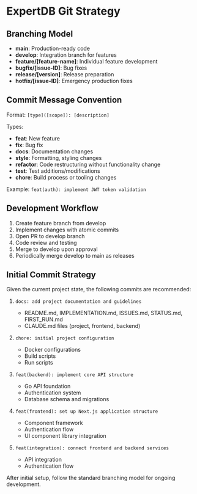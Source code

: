 # ExpertDB Git Strategy

## Branching Model
- **main**: Production-ready code
- **develop**: Integration branch for features
- **feature/[feature-name]**: Individual feature development
- **bugfix/[issue-ID]**: Bug fixes
- **release/[version]**: Release preparation
- **hotfix/[issue-ID]**: Emergency production fixes

## Commit Message Convention
Format: `[type]([scope]): [description]`

Types:
- **feat**: New feature
- **fix**: Bug fix
- **docs**: Documentation changes
- **style**: Formatting, styling changes
- **refactor**: Code restructuring without functionality change
- **test**: Test additions/modifications
- **chore**: Build process or tooling changes

Example: `feat(auth): implement JWT token validation`

## Development Workflow
1. Create feature branch from develop
2. Implement changes with atomic commits
3. Open PR to develop branch
4. Code review and testing
5. Merge to develop upon approval
6. Periodically merge develop to main as releases

## Initial Commit Strategy
Given the current project state, the following commits are recommended:

1. `docs: add project documentation and guidelines`
   - README.md, IMPLEMENTATION.md, ISSUES.md, STATUS.md, FIRST_RUN.md
   - CLAUDE.md files (project, frontend, backend)

2. `chore: initial project configuration`
   - Docker configurations
   - Build scripts
   - Run scripts

3. `feat(backend): implement core API structure`
   - Go API foundation
   - Authentication system
   - Database schema and migrations

4. `feat(frontend): set up Next.js application structure`
   - Component framework
   - Authentication flow
   - UI component library integration

5. `feat(integration): connect frontend and backend services`
   - API integration
   - Authentication flow

After initial setup, follow the standard branching model for ongoing development.